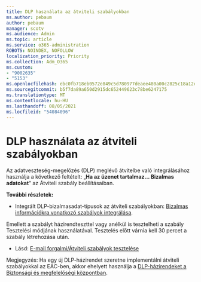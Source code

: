 ```yaml
---
title: DLP használata az átviteli szabályokban
ms.author: pebaum
author: pebaum
manager: scotv
ms.audience: Admin
ms.topic: article
ms.service: o365-administration
ROBOTS: NOINDEX, NOFOLLOW
localization_priority: Priority
ms.collection: Adm_O365
ms.custom:
- "9002635"
- "5153"
ms.openlocfilehash: ebc0fb718eb0572e849c5d780977deaee480a00c2825c18a12e4d2212342f17a
ms.sourcegitcommit: b5f7da89a650d2915dc652449623c78be6247175
ms.translationtype: MT
ms.contentlocale: hu-HU
ms.lasthandoff: 08/05/2021
ms.locfileid: "54084096"
---
```

# <a name="using-dlp-in-transport-rules"></a>DLP használata az átviteli szabályokban

Az adatveszteség-megelőzés (DLP) meglévő átvitelbe való integrálásához használja a következő feltételt: „**Ha az üzenet tartalmaz... Bizalmas adatokat**“ az Átviteli szabály beállításaiban.

**További részletek:**

- Integrált DLP-bizalmasadat-típusok az átviteli szabályokban: [Bizalmas információkra vonatkozó szabályok integrálása](https://docs.microsoft.com/exchange/security-and-compliance/data-loss-prevention/integrate-sensitive-information-rules).

Emellett a szabályt házirendteszttel vagy anélkül is tesztelheti a szabály Tesztelési módjának használatával.  Tesztelés előtt várnia kell 30 percet a szabály létrehozása után.

- Lásd: [E-mail forgalmi/Átviteli szabályok tesztelése](https://docs.microsoft.com/exchange/security-and-compliance/mail-flow-rules/test-mail-flow-rules)

Megjegyzés: Ha egy új DLP-házirendet szeretne implementálni átviteli szabályokkal az EAC-ben, akkor ehelyett használja a [DLP-házirendeket a Biztonsági és megfelelőségi központban](https://docs.microsoft.com/microsoft-365/compliance/data-loss-prevention-policies?view=o365-worldwide).
